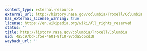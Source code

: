```yaml
---
content_type: external-resource
external_url: http://history.nasa.gov/columbia/Troxell/Columbia
has_external_license_warning: true
license: https://en.wikipedia.org/wiki/All_rights_reserved
status: ''
title: http://history.nasa.gov/columbia/Troxell/Columbia
uid: 4a5c97bd-1f5e-4601-9f10-97bda5c6cd38
wayback_url: ''
---
```

